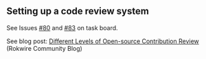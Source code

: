 ## Setting up a code review system

See Issues [#80](https://github.com/rokwire/rokwire-community/issues/80) and [#83](https://github.com/rokwire/rokwire-community/issues/83) on task board.

See blog post: [Different Levels of Open-source Contribution Review](http://publish.illinois.edu/bradly-alicea/2021/04/21/different-levels-of-open-source-contribution-review/) (Rokwire Community Blog) 
